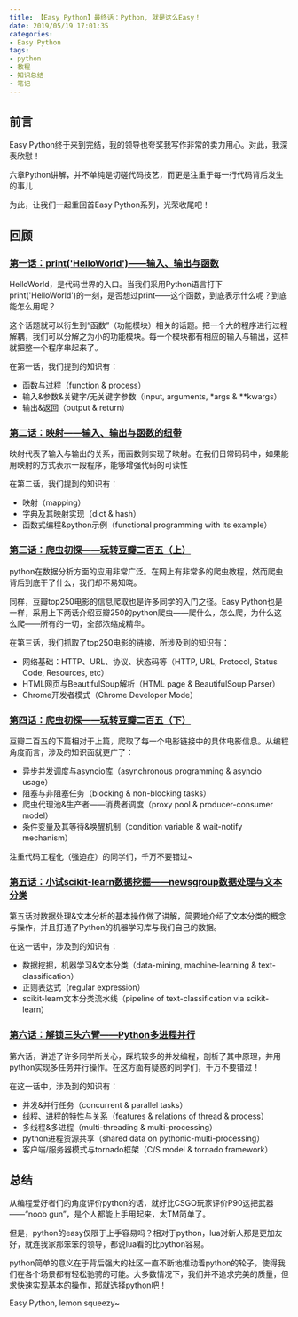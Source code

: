 ```yaml
---
title: 【Easy Python】最终话：Python, 就是这么Easy！
date: 2019/05/19 17:01:35
categories:
- Easy Python
tags:
- python
- 教程
- 知识总结
- 笔记
---
```


## 前言

Easy Python终于来到完结，我的领导也夸奖我写作非常的卖力用心。对此，我深表欣慰！

六章Python讲解，并不单纯是切磋代码技艺，而更是注重于每一行代码背后发生的事儿

为此，让我们一起重回首Easy Python系列，光荣收尾吧！

<!-- more -->

## 回顾

### [第一话：print('HelloWorld')——输入、输出与函数](https://utmhikari.github.io/2019/03/09/easypython_i/)

HelloWorld，是代码世界的入口。当我们采用Python语言打下print('HelloWorld')的一刻，是否想过print——这个函数，到底表示什么呢？到底能怎么用呢？

这个话题就可以衍生到“函数”（功能模块）相关的话题。把一个大的程序进行过程解耦，我们可以分解之为小的功能模块。每一个模块都有相应的输入与输出，这样就把整一个程序串起来了。

在第一话，我们提到的知识有：

- 函数与过程（function & process）
- 输入&参数&关键字/无关键字参数（input, arguments, *args & **kwargs）
- 输出&返回（output & return）

### [第二话：映射——输入、输出与函数的纽带](https://utmhikari.github.io/2019/03/16/easypython_ii/)

映射代表了输入与输出的关系，而函数则实现了映射。在我们日常码码中，如果能用映射的方式表示一段程序，能够增强代码的可读性

在第二话，我们提到的知识有：

- 映射（mapping）
- 字典及其映射实现（dict & hash）
- 函数式编程&python示例（functional programming with its example）

### [第三话：爬虫初探——玩转豆瓣二百五（上）](https://utmhikari.github.io/2019/03/31/easypython_iii/)

python在数据分析方面的应用非常广泛。在网上有非常多的爬虫教程，然而爬虫背后到底干了什么，我们却不易知晓。

同样，豆瓣top250电影的信息爬取也是许多同学的入门之径。Easy Python也是一样，采用上下两话介绍豆瓣250的python爬虫——爬什么，怎么爬，为什么这么爬——所有的一切，全部浓缩成精华。

在第三话，我们抓取了top250电影的链接，所涉及到的知识有：

- 网络基础：HTTP、URL、协议、状态码等（HTTP, URL, Protocol, Status Code, Resources, etc）
- HTML网页与BeautifulSoup解析（HTML page & BeautifulSoup Parser）
- Chrome开发者模式（Chrome Developer Mode）

### [第四话：爬虫初探——玩转豆瓣二百五（下）](https://utmhikari.github.io/2019/03/31/easypython_iv/)

豆瓣二百五的下篇相对于上篇，爬取了每一个电影链接中的具体电影信息。从编程角度而言，涉及的知识面就更广了：

- 异步并发调度与asyncio库（asynchronous programming & asyncio usage）
- 阻塞与非阻塞任务（blocking & non-blocking tasks）
- 爬虫代理池&生产者——消费者调度（proxy pool & producer-consumer model）
- 条件变量及其等待&唤醒机制（condition variable & wait-notify mechanism）

注重代码工程化（强迫症）的同学们，千万不要错过~

### [第五话：小试scikit-learn数据挖掘——newsgroup数据处理与文本分类](https://utmhikari.github.io/2019/04/14/easypython_v/)

第五话对数据处理&文本分析的基本操作做了讲解，简要地介绍了文本分类的概念与操作，并且打通了Python的机器学习库与我们自己的数据。

在这一话中，涉及到的知识有：

- 数据挖掘，机器学习&文本分类（data-mining, machine-learning & text-classification）
- 正则表达式（regular expression）
- scikit-learn文本分类流水线（pipeline of text-classification via scikit-learn）

### [第六话：解锁三头六臂——Python多进程并行](https://utmhikari.github.io/2019/05/11/easypython_vi/)

第六话，讲述了许多同学所关心，踩坑较多的并发编程，剖析了其中原理，并用python实现多任务并行操作。在这方面有疑惑的同学们，千万不要错过！

在这一话中，涉及到的知识有：

- 并发&并行任务（concurrent & parallel tasks）
- 线程、进程的特性与关系（features & relations of thread & process）
- 多线程&多进程（multi-threading & multi-processing）
- python进程资源共享（shared data on pythonic-multi-processing）
- 客户端/服务器模式与tornado框架（C/S model & tornado framework）

## 总结

从编程爱好者们的角度评价python的话，就好比CSGO玩家评价P90这把武器——“noob gun”，是个人都能上手用起来，太TM简单了。

但是，python的easy仅限于上手容易吗？相对于python，lua对新人那是更加友好，就连我家那笨笨的领导，都说lua看的比python容易。

python简单的意义在于背后强大的社区一直不断地推动着python的轮子，使得我们在各个场景都有轻松驰骋的可能。大多数情况下，我们并不追求完美的质量，但求快速实现基本的操作，那就选择python吧！

Easy Python, lemon squeezy~